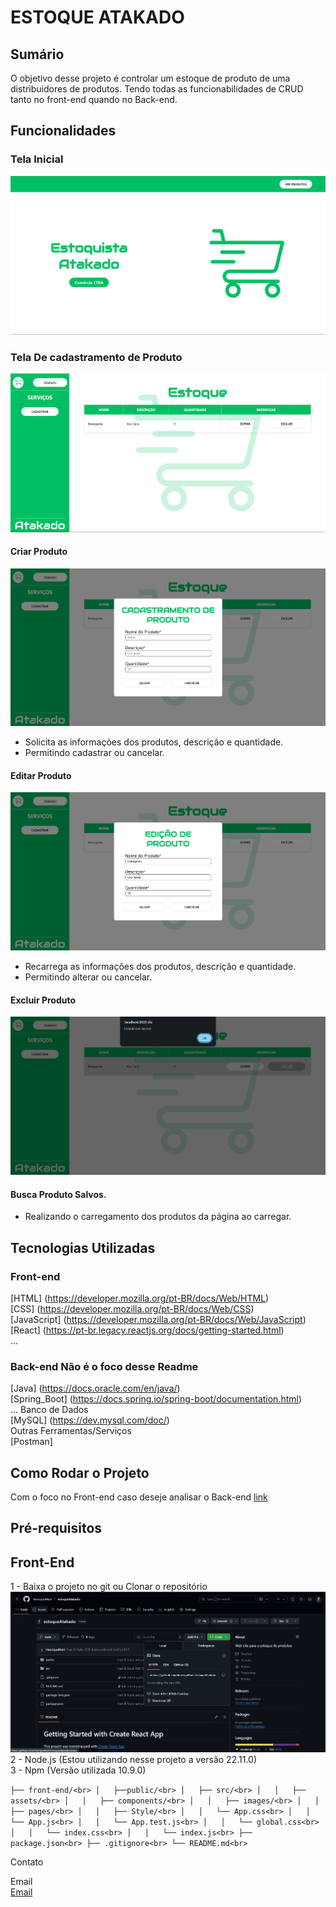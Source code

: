 # ESTOQUE ATAKADO

## Sumário
O objetivo desse projeto é controlar um estoque de produto de uma distribuidores de produtos. Tendo todas as funcionabilidades de CRUD tanto no front-end quando no Back-end.

## Funcionalidades

### Tela Inicial
![Home](/src/images/readme/home.png)

### Tela De cadastramento de Produto
![Home](/src/images/readme/home_cadastro.png)


#### Criar Produto
![Home](/src/images/readme/Cadastrar.png)
- Solicita as informações dos produtos, descrição e quantidade.  
- Permitindo cadastrar ou cancelar.

#### Editar Produto
![Home](/src/images/readme/edição.png)
- Recarrega as informações dos produtos, descrição e quantidade.  
- Permitindo alterar ou cancelar.

#### Excluir Produto
![Home](/src/images/readme/Excluir.png)

#### Busca Produto Salvos. 
- Realizando o carregamento dos produtos da página ao carregar.

## Tecnologias Utilizadas

### Front-end
[HTML] (https://developer.mozilla.org/pt-BR/docs/Web/HTML)<br>
[CSS] (https://developer.mozilla.org/pt-BR/docs/Web/CSS)<br>
[JavaScript] (https://developer.mozilla.org/pt-BR/docs/Web/JavaScript)<br>
[React] (https://pt-br.legacy.reactjs.org/docs/getting-started.html)<br>
...
### Back-end **Não é o foco desse Readme**
[Java] (https://docs.oracle.com/en/java/)<br>
[Spring_Boot] (https://docs.spring.io/spring-boot/documentation.html)<br>
...
Banco de Dados<br>
[MySQL] (https://dev.mysql.com/doc/)<br>
Outras Ferramentas/Serviços<br>
[Postman]<br>
## Como Rodar o Projeto
Com o foco no Front-end caso deseje analisar o Back-end [link](https://github.com/Bielziinhu/Estoquista)<br>

## Pré-requisitos


## Front-End

1 - Baixa o projeto no git  ou Clonar o repositório<br>
![clone](/src/images/readme/image.png)<br>
2 - Node.js (Estou utilizando nesse projeto a versão 22.11.0)<br>
3 - Npm (Versão utilizada 10.9.0)<br>

`
├── front-end/<br>
│   ├──public/<br>
│   ├── src/<br>
│   │   ├── assets/<br>
│   │   ├── components/<br>
│   │   ├── images/<br>
│   │   ├── pages/<br>
│   │   ├── Style/<br>
│   │   └── App.css<br>
│   │   └── App.js<br>
│   │   └── App.test.js<br>
│   │   └── global.css<br>
│   │   └── index.css<br>
│   │   └── index.js<br>
├── package.json<br>
├── .gitignore<br>
└── README.md<br>
`

Contato

Email<br>
[Email](devhenriquemartins@gmail.com)